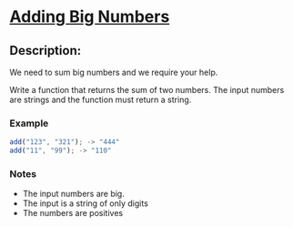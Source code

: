 # [Adding Big Numbers](https://www.codewars.com/kata/525f4206b73515bffb000b21)

## Description:

We need to sum big numbers and we require your help.

Write a function that returns the sum of two numbers. The input numbers are strings and the function must return a string.

### Example

```javascript
add("123", "321"); -> "444"
add("11", "99"); -> "110"
```

### Notes

- The input numbers are big.
- The input is a string of only digits
- The numbers are positives